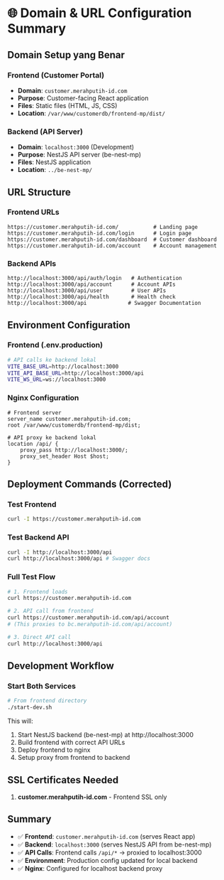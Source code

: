 # 🌐 Domain & URL Configuration Summary

## Domain Setup yang Benar

### Frontend (Customer Portal)
- **Domain**: `customer.merahputih-id.com`
- **Purpose**: Customer-facing React application
- **Files**: Static files (HTML, JS, CSS)
- **Location**: `/var/www/customerdb/frontend-mp/dist/`

### Backend (API Server)
- **Domain**: `localhost:3000` (Development)
- **Purpose**: NestJS API server (be-nest-mp)
- **Files**: NestJS application
- **Location**: `../be-nest-mp/`

## URL Structure

### Frontend URLs
```
https://customer.merahputih-id.com/           # Landing page
https://customer.merahputih-id.com/login      # Login page
https://customer.merahputih-id.com/dashboard  # Customer dashboard
https://customer.merahputih-id.com/account    # Account management
```

### Backend APIs
```
http://localhost:3000/api/auth/login   # Authentication
http://localhost:3000/api/account      # Account APIs
http://localhost:3000/api/user         # User APIs
http://localhost:3000/api/health       # Health check
http://localhost:3000/api             # Swagger Documentation
```

## Environment Configuration

### Frontend (.env.production)
```bash
# API calls ke backend lokal
VITE_BASE_URL=http://localhost:3000
VITE_API_BASE_URL=http://localhost:3000/api
VITE_WS_URL=ws://localhost:3000
```

### Nginx Configuration
```nginx
# Frontend server
server_name customer.merahputih-id.com;
root /var/www/customerdb/frontend-mp/dist;

# API proxy ke backend lokal
location /api/ {
    proxy_pass http://localhost:3000/;
    proxy_set_header Host $host;
}
```

## Deployment Commands (Corrected)

### Test Frontend
```bash
curl -I https://customer.merahputih-id.com
```

### Test Backend API
```bash
curl -I http://localhost:3000/api
curl http://localhost:3000/api # Swagger docs
```

### Full Test Flow
```bash
# 1. Frontend loads
curl https://customer.merahputih-id.com

# 2. API call from frontend
curl https://customer.merahputih-id.com/api/account
# (This proxies to bc.merahputih-id.com/api/account)

# 3. Direct API call
curl http://localhost:3000/api
```

## Development Workflow

### Start Both Services
```bash
# From frontend directory
./start-dev.sh
```

This will:
1. Start NestJS backend (be-nest-mp) at http://localhost:3000
2. Build frontend with correct API URLs
3. Deploy frontend to nginx
4. Setup proxy from frontend to backend

## SSL Certificates Needed

1. **customer.merahputih-id.com** - Frontend SSL only

## Summary
- ✅ **Frontend**: `customer.merahputih-id.com` (serves React app)
- ✅ **Backend**: `localhost:3000` (serves NestJS API from be-nest-mp)
- ✅ **API Calls**: Frontend calls `/api/*` → proxied to localhost:3000
- ✅ **Environment**: Production config updated for local backend
- ✅ **Nginx**: Configured for localhost backend proxy
